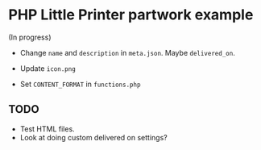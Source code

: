 # PHP Little Printer partwork example

(In progress)

* Change `name` and `description` in `meta.json`. Maybe `delivered_on`.
* Update `icon.png`

* Set `CONTENT_FORMAT` in `functions.php`

## TODO

* Test HTML files.
* Look at doing custom delivered on settings?

